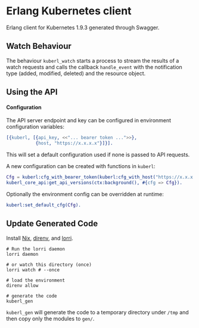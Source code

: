 # Erlang Kubernetes client

Erlang client for Kubernetes 1.9.3 generated through Swagger.

## Watch Behaviour

The behaviour `kuberl_watch` starts a process to stream the results of a watch requests and calls the callback `handle_event` with the notification type (added, modified, deleted) and the resource object.


## Using the API

#### Configuration

The API server endpoint and key can be configured in environment configuration variables:

```erlang
[{kuberl, [{api_key, <<"... bearer token ...">>},
           {host, "https://x.x.x.x"}]}].
```

This will set a default configuration used if none is passed to API requests.

A new configuration can be created with functions in `kuberl`:

```erlang
Cfg = kuberl:cfg_with_bearer_token(kuberl:cfg_with_host("https://x.x.x.x"), <<"... bearer token ...">>),
kuberl_core_api:get_api_versions(ctx:background(), #{cfg => Cfg}).
```

Optionally the environment config can be overridden at runtime:

```erlang
kuberl:set_default_cfg(Cfg).
```

## Update Generated Code

Install [Nix], [direnv], and [lorri].

```shell
# Run the lorri daemon
lorri daemon

# or watch this directory (once)
lorri watch # --once

# load the environment
direnv allow

# generate the code
kuberl_gen
```

`kuberl_gen` will generate the code to a temporary directory under `/tmp` and then copy only the modules to `gen/`.


<!-- References -->
[Nix]: https://nixos.org/
[direnv]: https://direnv.net/
[lorri]: https://github.com/target/lorri/
